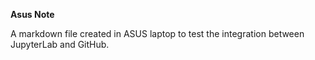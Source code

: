 **Asus Note**

A markdown file created in ASUS laptop to test the integration between JupyterLab and GitHub.